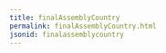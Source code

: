 ```yaml
---
title: finalAssemblyCountry
permalink: finalAssemblyCountry.html
jsonid: finalassemblycountry
---
```

